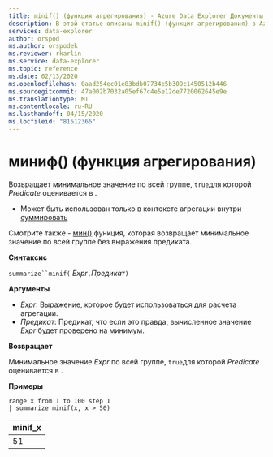 ```yaml
---
title: minif() (функция агрегирования) - Azure Data Explorer Документы Майкрософт
description: В этой статье описаны minif() (функция агрегирования) в Azure Data Explorer.
services: data-explorer
author: orspod
ms.author: orspodek
ms.reviewer: rkarlin
ms.service: data-explorer
ms.topic: reference
ms.date: 02/13/2020
ms.openlocfilehash: 0aad254ec01e83bdb07734e5b309c1450512b446
ms.sourcegitcommit: 47a002b7032a05ef67c4e5e12de7720062645e9e
ms.translationtype: MT
ms.contentlocale: ru-RU
ms.lasthandoff: 04/15/2020
ms.locfileid: "81512365"
---
```

# <a name="minif-aggregation-function"></a>миниф() (функция агрегирования)

Возвращает минимальное значение по всей группе, `true`для которой *Predicate* оценивается в .

* Может быть использован только в контексте агрегации внутри [суммировать](summarizeoperator.md)

Смотрите также - [мин()](min-aggfunction.md) функция, которая возвращает минимальное значение по всей группе без выражения предиката.

**Синтаксис**

`summarize``minif(` *Expr*`,`*Предикат*`)`

**Аргументы**

* *Expr*: Выражение, которое будет использоваться для расчета агрегации.
* *Предикат*: Предикат, что если это правда, вычисленное значение *Expr* будет проверено на минимум.

**Возвращает**

Минимальное значение *Expr* по всей группе, `true`для которой *Predicate* оценивается в .

**Примеры**

```kusto
range x from 1 to 100 step 1
| summarize minif(x, x > 50)
```

|minif_x|
|---|
|51|